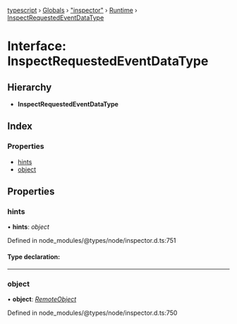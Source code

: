 [typescript](../README.md) › [Globals](../globals.md) › ["inspector"](../modules/_inspector_.md) › [Runtime](../modules/_inspector_.runtime.md) › [InspectRequestedEventDataType](_inspector_.runtime.inspectrequestedeventdatatype.md)

# Interface: InspectRequestedEventDataType

## Hierarchy

* **InspectRequestedEventDataType**

## Index

### Properties

* [hints](_inspector_.runtime.inspectrequestedeventdatatype.md#hints)
* [object](_inspector_.runtime.inspectrequestedeventdatatype.md#object)

## Properties

###  hints

• **hints**: *object*

Defined in node_modules/@types/node/inspector.d.ts:751

#### Type declaration:

___

###  object

• **object**: *[RemoteObject](_inspector_.runtime.remoteobject.md)*

Defined in node_modules/@types/node/inspector.d.ts:750
